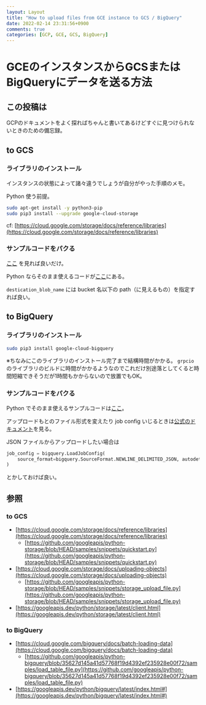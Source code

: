 ```yaml
---
layout: Layout
title: "How to upload files from GCE instance to GCS / BigQuery"
date: 2022-02-14 23:31:56+0900
comments: true
categories: [GCP, GCE, GCS, BigQuery]
---
```

# GCEのインスタンスからGCSまたはBigQueryにデータを送る方法

## この投稿は
GCPのドキュメントをよく探ればちゃんと書いてあるけどすぐに見つけられないときのための備忘録。

## to GCS
### ライブラリのインストール
インスタンスの状態によって諸々違うでしょうが自分がやった手順のメモ。

Python 使う前提。
```sh
sudo apt-get install -y python3-pip
sudo pip3 install --upgrade google-cloud-storage
```
cf: [https://cloud.google.com/storage/docs/reference/libraries](https://cloud.google.com/storage/docs/reference/libraries)

### サンプルコードをパクる
[ここ](https://cloud.google.com/storage/docs/uploading-objects) を見れば良いだけ。

Python ならそのまま使えるコードが[ここ](https://github.com/googleapis/python-storage/blob/HEAD/samples/snippets/storage_upload_file.py)にある。

`destication_blob_name` には bucket 名以下の path（に見えるもの）を指定すれば良い。

## to BigQuery
### ライブラリのインストール
```sh
sudo pip3 install google-cloud-bigquery
```
※ちなみにこのライブラリのインストール完了まで結構時間がかかる。 `grpcio` のライブラリのビルドに時間がかかるようなのでこれだけ別途落としてくると時間短縮できそうだが1時間もかからないので放置でもOK。

### サンプルコードをパクる
Python でそのまま使えるサンプルコードは[ここ](https://github.com/googleapis/python-bigquery/blob/35627d145a41d57768f19d4392ef235928e00f72/samples/load_table_file.py)。

アップロードもとのファイル形式を変えたり job config いじるときは[公式のドキュメント](https://googleapis.dev/python/bigquery/latest/index.html)を見る。

JSON ファイルからアップロードしたい場合は
```python
job_config = bigquery.LoadJobConfig(
    source_format=bigquery.SourceFormat.NEWLINE_DELIMITED_JSON, autodetect=True,
)
```
とかしておけば良い。

## 参照
### to GCS
* [https://cloud.google.com/storage/docs/reference/libraries](https://cloud.google.com/storage/docs/reference/libraries)
  * [https://github.com/googleapis/python-storage/blob/HEAD/samples/snippets/quickstart.py](https://github.com/googleapis/python-storage/blob/HEAD/samples/snippets/quickstart.py)
* [https://cloud.google.com/storage/docs/uploading-objects](https://cloud.google.com/storage/docs/uploading-objects)
  * [https://github.com/googleapis/python-storage/blob/HEAD/samples/snippets/storage_upload_file.py](https://github.com/googleapis/python-storage/blob/HEAD/samples/snippets/storage_upload_file.py)
* [https://googleapis.dev/python/storage/latest/client.html](https://googleapis.dev/python/storage/latest/client.html)

### to BigQuery
* [https://cloud.google.com/bigquery/docs/batch-loading-data](https://cloud.google.com/bigquery/docs/batch-loading-data)
  * [https://github.com/googleapis/python-bigquery/blob/35627d145a41d57768f19d4392ef235928e00f72/samples/load_table_file.py](https://github.com/googleapis/python-bigquery/blob/35627d145a41d57768f19d4392ef235928e00f72/samples/load_table_file.py)
* [https://googleapis.dev/python/bigquery/latest/index.html#](https://googleapis.dev/python/bigquery/latest/index.html#)
